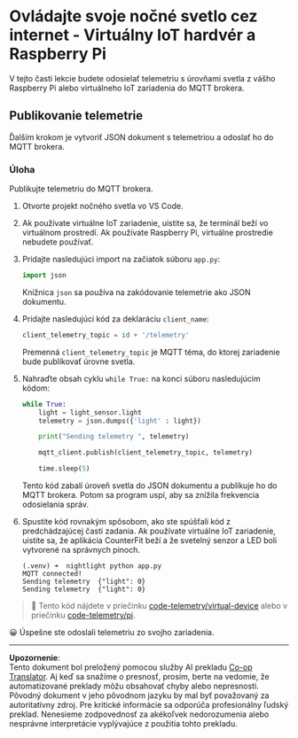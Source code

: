 <!--
CO_OP_TRANSLATOR_METADATA:
{
  "original_hash": "1226517aae5f5b6f904434670394c688",
  "translation_date": "2025-08-28T10:12:47+00:00",
  "source_file": "1-getting-started/lessons/4-connect-internet/single-board-computer-telemetry.md",
  "language_code": "sk"
}
-->
# Ovládajte svoje nočné svetlo cez internet - Virtuálny IoT hardvér a Raspberry Pi

V tejto časti lekcie budete odosielať telemetriu s úrovňami svetla z vášho Raspberry Pi alebo virtuálneho IoT zariadenia do MQTT brokera.

## Publikovanie telemetrie

Ďalším krokom je vytvoriť JSON dokument s telemetriou a odoslať ho do MQTT brokera.

### Úloha

Publikujte telemetriu do MQTT brokera.

1. Otvorte projekt nočného svetla vo VS Code.

1. Ak používate virtuálne IoT zariadenie, uistite sa, že terminál beží vo virtuálnom prostredí. Ak používate Raspberry Pi, virtuálne prostredie nebudete používať.

1. Pridajte nasledujúci import na začiatok súboru `app.py`:

    ```python
    import json
    ```

    Knižnica `json` sa používa na zakódovanie telemetrie ako JSON dokumentu.

1. Pridajte nasledujúci kód za deklaráciu `client_name`:

    ```python
    client_telemetry_topic = id + '/telemetry'
    ```

    Premenná `client_telemetry_topic` je MQTT téma, do ktorej zariadenie bude publikovať úrovne svetla.

1. Nahraďte obsah cyklu `while True:` na konci súboru nasledujúcim kódom:

    ```python
    while True:
        light = light_sensor.light
        telemetry = json.dumps({'light' : light})

        print("Sending telemetry ", telemetry)
    
        mqtt_client.publish(client_telemetry_topic, telemetry)
    
        time.sleep(5)
    ```

    Tento kód zabalí úroveň svetla do JSON dokumentu a publikuje ho do MQTT brokera. Potom sa program uspí, aby sa znížila frekvencia odosielania správ.

1. Spustite kód rovnakým spôsobom, ako ste spúšťali kód z predchádzajúcej časti zadania. Ak používate virtuálne IoT zariadenie, uistite sa, že aplikácia CounterFit beží a že svetelný senzor a LED boli vytvorené na správnych pinoch.

    ```output
    (.venv) ➜  nightlight python app.py 
    MQTT connected!
    Sending telemetry  {"light": 0}
    Sending telemetry  {"light": 0}
    ```

> 💁 Tento kód nájdete v priečinku [code-telemetry/virtual-device](../../../../../1-getting-started/lessons/4-connect-internet/code-telemetry/virtual-device) alebo v priečinku [code-telemetry/pi](../../../../../1-getting-started/lessons/4-connect-internet/code-telemetry/pi).

😀 Úspešne ste odoslali telemetriu zo svojho zariadenia.

---

**Upozornenie**:  
Tento dokument bol preložený pomocou služby AI prekladu [Co-op Translator](https://github.com/Azure/co-op-translator). Aj keď sa snažíme o presnosť, prosím, berte na vedomie, že automatizované preklady môžu obsahovať chyby alebo nepresnosti. Pôvodný dokument v jeho pôvodnom jazyku by mal byť považovaný za autoritatívny zdroj. Pre kritické informácie sa odporúča profesionálny ľudský preklad. Nenesieme zodpovednosť za akékoľvek nedorozumenia alebo nesprávne interpretácie vyplývajúce z použitia tohto prekladu.